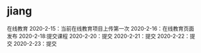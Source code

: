# jiang
在线教育
2020-2-15：当前在线教育项目上传第一次
2020-2-16：在线教育页面发布
2020-2-18:提交课程
2020-2-20：提交
2020-2-21：提交
2020-2-22：提交
2020-2-23：提交
